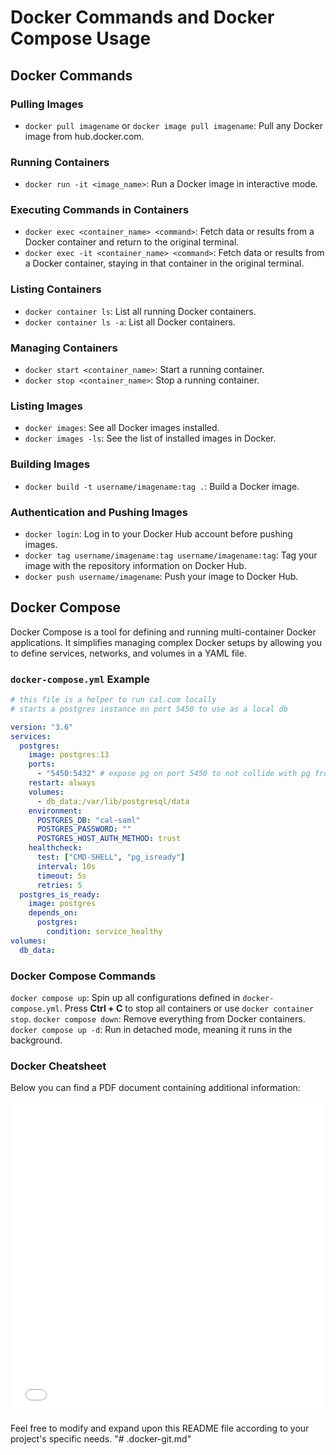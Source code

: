 # Docker Commands and Docker Compose Usage

## Docker Commands

### Pulling Images

- `docker pull imagename` or `docker image pull imagename`: Pull any Docker image from hub.docker.com.

### Running Containers

- `docker run -it <image_name>`: Run a Docker image in interactive mode.

### Executing Commands in Containers

- `docker exec <container_name> <command>`: Fetch data or results from a Docker container and return to the original terminal.
- `docker exec -it <container_name> <command>`: Fetch data or results from a Docker container, staying in that container in the original terminal.

### Listing Containers

- `docker container ls`: List all running Docker containers.
- `docker container ls -a`: List all Docker containers.

### Managing Containers

- `docker start <container_name>`: Start a running container.
- `docker stop <container_name>`: Stop a running container.

### Listing Images

- `docker images`: See all Docker images installed.
- `docker images -ls`: See the list of installed images in Docker.

### Building Images

- `docker build -t username/imagename:tag .`: Build a Docker image.

### Authentication and Pushing Images

- `docker login`: Log in to your Docker Hub account before pushing images.
- `docker tag username/imagename:tag username/imagename:tag`: Tag your image with the repository information on Docker Hub.
- `docker push username/imagename`: Push your image to Docker Hub.

## Docker Compose

Docker Compose is a tool for defining and running multi-container Docker applications. It simplifies managing complex Docker setups by allowing you to define services, networks, and volumes in a YAML file.

### `docker-compose.yml` Example

```yaml
# this file is a helper to run cal.com locally
# starts a postgres instance on port 5450 to use as a local db

version: "3.6"
services:
  postgres:
    image: postgres:13
    ports:
      - "5450:5432" # expose pg on port 5450 to not collide with pg from elsewhere
    restart: always
    volumes:
      - db_data:/var/lib/postgresql/data
    environment:
      POSTGRES_DB: "cal-saml"
      POSTGRES_PASSWORD: ""
      POSTGRES_HOST_AUTH_METHOD: trust
    healthcheck:
      test: ["CMD-SHELL", "pg_isready"]
      interval: 10s
      timeout: 5s
      retries: 5
  postgres_is_ready:
    image: postgres
    depends_on:
      postgres:
        condition: service_healthy
volumes:
  db_data:
```

### Docker Compose Commands

`docker compose up`: Spin up all configurations defined in `docker-compose.yml`.
Press **Ctrl + C** to stop all containers or use `docker container stop`.
`docker compose down`: Remove everything from Docker containers.
`docker compose up -d`: Run in detached mode, meaning it runs in the background.

### Docker Cheatsheet

Below you can find a PDF document containing additional information:

<iframe src="docker_cheatsheet.pdf" style="width:100%; height:500px;" frameborder="0"></iframe>

Feel free to modify and expand upon this README file according to your project's specific needs.
"# .docker-git.md" 
